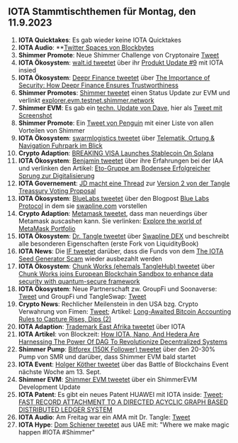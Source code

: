 ## IOTA Stammtischthemen für Montag, den 11.9.2023

1. **IOTA Quicktakes**: Es gab wieder keine IOTA Quicktakes
2. **IOTA Audio**: **[Twitter Spaces von Blockbytes](https://twitter.com/blockbytescom/status/1698727380364276032?s=20)
3. **Shimmer Promote**: Neue Shimmer Challenge von Cryptonaire [Tweet](https://twitter.com/CryptonaireApp/status/1698728066074259463?s=20)
4. **IOTA Ökosystem**: [walt.id tweetet](https://twitter.com/walt_id/status/1698984323180048659?s=20) über ihr [Produkt Update #9](https://walt.id/blog/mu/update-9) mit IOTA insied
5. **IOTA Ökosystem**: [Deepr Finance tweetet](https://twitter.com/DeeprFinance/status/1699052671960023158?s=20) über [The Importance of Security: How Deepr Finance Ensures Trustworthiness](https://medium.com/@Deepr.Finance/the-importance-of-security-how-deepr-finance-ensures-trustworthiness-28858d55de65)
6. **Shimmer Promotes**: [Shimmer tweetet](https://twitter.com/shimmernet/status/1699059819540615564?s=20) einen Status Update zur EVM und verlinkt [explorer.evm.testnet.shimmer.network](https://explorer.evm.testnet.shimmer.network/)
7. **Shimmer EVM**: Es gab ein [techn. Update von Dave](https://discord.com/channels/397872799483428865/800810467928309790/1148557917180669952), hier als [Tweet mit Screenshot](https://twitter.com/Vrom14286662/status/1699086275540603359?s=20)
8. **Shimmer Promote**: Ein [Tweet von Penguin](https://twitter.com/iota_penguin/status/1698991817574728124?s=20) mit einer Liste von allen Vorteilen von Shimmer
9. **IOTA Ökosystem**: [swarmlogistics tweetet](https://twitter.com/SwarmLogistics/status/1698997622495715331?s=20) über [Telematik, Ortung & Navigation Fuhrpark im Blick](https://www.eurotransport.de/who-is-who/software-hardware/telematik-ortung-navigation/)
10. **Crypto Adaption**: [BREAKING VISA Launches Stablecoin On Solana](https://www.eurotransport.de/who-is-who/software-hardware/telematik-ortung-navigation/)
11. **IOTA Ökosystem**: [Benjamin  tweetet](https://twitter.com/BenBoenisch/status/1699105144099512598?s=20) über ihre Erfahrungen bei der IAA und verlinken den Artikel: [Eto-Gruppe am Bodensee Erfolgreicher Sprung zur Digitalisierung](https://www.stuttgarter-nachrichten.de/inhalt.eto-gruppe-am-bodensee-erfolgreicher-sprung-zur-digitalisierung.7a23a7ac-0dc2-48c1-93c4-434d43d23a03.html)
12. **IOTA Governement**: [JD macht eine Thread](https://twitter.com/Deep_Sea_Iotan/status/1699104444304994640zu?s=20) zur [Version 2 von der Tangle Treassury Voting Proposal](https://govern.iota.org/t/tangle-community-treasury-grant-committee-exhibit-v2-phase-i-discussion/1665)
13. **IOTA Ökosystem**: [BlueLabs tweetet](https://twitter.com/BlueLabs_DeFi/status/1699120579645775883?s=20) über den Blogpost [Blue Labs Protocol](https://bluelabs.medium.com/blue-labs-protocols-c03842c0e179) in dem sie [swapline.com](https://swapline.com/home) vorstellen
14. **Crypto Adaption**: [Metamask tweetet](https://twitter.com/MetaMask/status/1699062685550485743?s=20), dass man neuerdings über Metamask auscashen kann. Sie verlinken: [Explore the world of MetaMask Portfolio](https://metamask.io/portfolio/)
15. **IOTA Ökosystem**: [Dr. Tangle tweetet](https://twitter.com/dr_tangle/status/1699520484478509120?s=20) über [Swapline DEX](https://twitter.com/SwaplineDEX) und beschreibt alle besonderen Eigenschaften (erste Fork von LiquidityBook)
16. **IOTA News**: Die [IF tweetet](https://twitter.com/iota/status/1699460579205767282?s=20) darüber, dass die Funds von dem [The IOTA Seed Generator Scam](https://iotaseed.io/) wieder ausbezahlt werden
17. **IOTA Ökosystem**: [Chunk Works (ehemals TangleHub) tweetet](https://twitter.com/Tanglehub_eu/status/1699442942853701751?s=20) über [Chunk Works joins European Blockchain Sandbox to enhance data security with quantum-secure framework](https://chunkworks.net/chunk-works-joins-european-blockchain-sandbox-to-enhance-data-security-with-quantum-secure-framework/)
18. **IOTA Ökosystem**: Neue Partnerschaft zw. GroupFi und Soonaverse: [Tweet](https://twitter.com/groupficom/status/1699609913197244855?s=20) und GroupFi und TangleSwap: [Tweet](https://twitter.com/groupficom/status/1699973860270248316?s=20)
19. **Crypto News**: Rechlicher Meilenstein in den USA bzg. Crypto Verwahrung von Fimen: [Tweet](https://twitter.com/FurkanCCTV/status/1699500127302324616?s=20); Artikel: [Long-Awaited Bitcoin Accounting Rules to Capture Rises, Dips (2)](https://news.bloombergtax.com/financial-accounting/long-awaited-bitcoin-accounting-rules-to-capture-rises-dips)
20. **IOTA Adaption**: [Trademark East Afrika tweetet](https://twitter.com/TradeMarkAfrica/status/1699454948386251107?s=20) über IOTA
21. **IOTA Artikel**: von Blockzeit: [How IOTA, Nano, And Hedera Are Harnessing The Power Of DAG To Revolutionize Decentralized Systems](https://blockzeit.com/how-iota-nano-and-hedera-are-harnessing-the-power-of-dag-to-revolutionize-decentralized-systems/)
22. **Shimmer Pump**: [Bitforex (150K Follower) tweetet](https://twitter.com/bitforexcom/status/1699673659185508414?s=20) über den 20-30% Pump von SMR und darüber, dass Shimmer EVM bald startet
23. **IOTA Event**: [Holger Köther tweetet](https://twitter.com/HolgerKoether/status/1699451116365164795?s=20) über das Battle of Blockchains Event nächste Woche am 13. Sept.
24. **Shimmer EVM**: [Shimmer EVM tweetet](https://twitter.com/shimmernet/status/1699724236447740149?s=20) über ein ShimmerEVM Development Update
25. **IOTA Patent**: Es gibt ein neues Patent HUAWEI mit IOTA inside: [Tweet](https://twitter.com/Wondere12985276/status/1699743766117007652?s=20); [FAST RECORD ATTACHMENT TO A DIRECTED ACYCLIC GRAPH BASED DISTRIBUTED LEDGER SYSTEM](https://worldwide.espacenet.com/patent/search/family/080623535/publication/WO2023155992A1?q=pn%3DWO2023155992A1)
26. **IOTA Audio**: Am Freitag war ein AMA mit Dr. Tangle: [Tweet](https://twitter.com/ShimmerSeaDEX/status/1699747079705276730?s=20)
27. **IOTA Hype**: [Dom Schiener tweetet](https://twitter.com/DomSchiener/status/1699836186288878019?s=20) aus UAE mit: "Where we make magic happen #IOTA #Shimmer"


 

